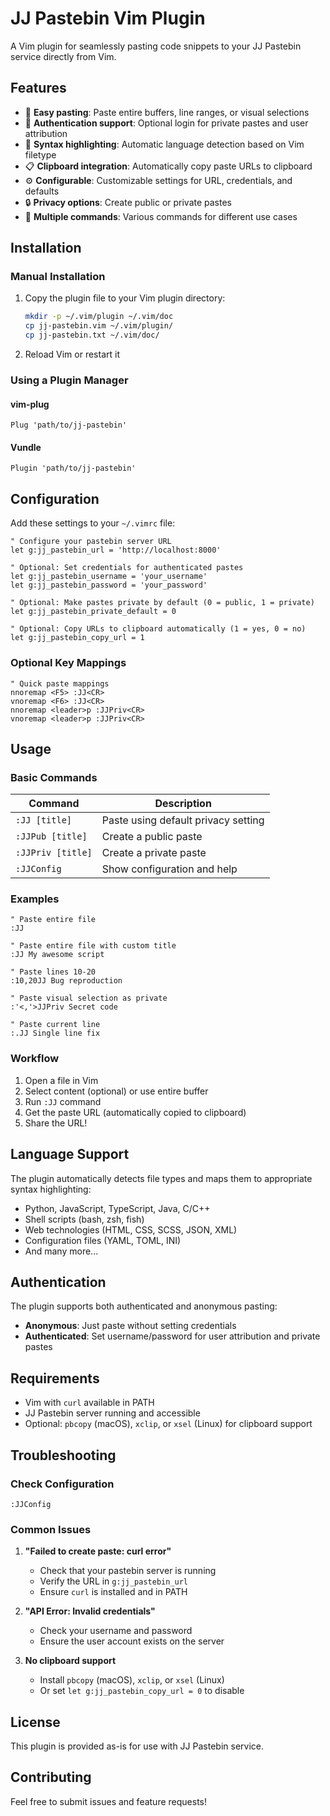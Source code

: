 # JJ Pastebin Vim Plugin

A Vim plugin for seamlessly pasting code snippets to your JJ Pastebin service directly from Vim.

## Features

- 🚀 **Easy pasting**: Paste entire buffers, line ranges, or visual selections
- 🔐 **Authentication support**: Optional login for private pastes and user attribution
- 🎨 **Syntax highlighting**: Automatic language detection based on Vim filetype
- 📋 **Clipboard integration**: Automatically copy paste URLs to clipboard
- ⚙️ **Configurable**: Customizable settings for URL, credentials, and defaults
- 🔒 **Privacy options**: Create public or private pastes
- 🎯 **Multiple commands**: Various commands for different use cases

## Installation

### Manual Installation

1. Copy the plugin file to your Vim plugin directory:
   ```bash
   mkdir -p ~/.vim/plugin ~/.vim/doc
   cp jj-pastebin.vim ~/.vim/plugin/
   cp jj-pastebin.txt ~/.vim/doc/
   ```

2. Reload Vim or restart it

### Using a Plugin Manager

#### vim-plug
```vim
Plug 'path/to/jj-pastebin'
```

#### Vundle
```vim
Plugin 'path/to/jj-pastebin'
```

## Configuration

Add these settings to your `~/.vimrc` file:

```vim
" Configure your pastebin server URL
let g:jj_pastebin_url = 'http://localhost:8000'

" Optional: Set credentials for authenticated pastes
let g:jj_pastebin_username = 'your_username'
let g:jj_pastebin_password = 'your_password'

" Optional: Make pastes private by default (0 = public, 1 = private)
let g:jj_pastebin_private_default = 0

" Optional: Copy URLs to clipboard automatically (1 = yes, 0 = no)
let g:jj_pastebin_copy_url = 1
```

### Optional Key Mappings

```vim
" Quick paste mappings
nnoremap <F5> :JJ<CR>
vnoremap <F6> :JJ<CR>
nnoremap <leader>p :JJPriv<CR>
vnoremap <leader>p :JJPriv<CR>
```

## Usage

### Basic Commands

| Command | Description |
|---------|-------------|
| `:JJ [title]` | Paste using default privacy setting |
| `:JJPub [title]` | Create a public paste |
| `:JJPriv [title]` | Create a private paste |
| `:JJConfig` | Show configuration and help |

### Examples

```vim
" Paste entire file
:JJ

" Paste entire file with custom title
:JJ My awesome script

" Paste lines 10-20
:10,20JJ Bug reproduction

" Paste visual selection as private
:'<,'>JJPriv Secret code

" Paste current line
:.JJ Single line fix
```

### Workflow

1. Open a file in Vim
2. Select content (optional) or use entire buffer
3. Run `:JJ` command
4. Get the paste URL (automatically copied to clipboard)
5. Share the URL!

## Language Support

The plugin automatically detects file types and maps them to appropriate syntax highlighting:

- Python, JavaScript, TypeScript, Java, C/C++
- Shell scripts (bash, zsh, fish)
- Web technologies (HTML, CSS, SCSS, JSON, XML)
- Configuration files (YAML, TOML, INI)
- And many more...

## Authentication

The plugin supports both authenticated and anonymous pasting:

- **Anonymous**: Just paste without setting credentials
- **Authenticated**: Set username/password for user attribution and private pastes

## Requirements

- Vim with `curl` available in PATH
- JJ Pastebin server running and accessible
- Optional: `pbcopy` (macOS), `xclip`, or `xsel` (Linux) for clipboard support

## Troubleshooting

### Check Configuration
```vim
:JJConfig
```

### Common Issues

1. **"Failed to create paste: curl error"**
   - Check that your pastebin server is running
   - Verify the URL in `g:jj_pastebin_url`
   - Ensure `curl` is installed and in PATH

2. **"API Error: Invalid credentials"**
   - Check your username and password
   - Ensure the user account exists on the server

3. **No clipboard support**
   - Install `pbcopy` (macOS), `xclip`, or `xsel` (Linux)
   - Or set `let g:jj_pastebin_copy_url = 0` to disable

## License

This plugin is provided as-is for use with JJ Pastebin service.

## Contributing

Feel free to submit issues and feature requests! 